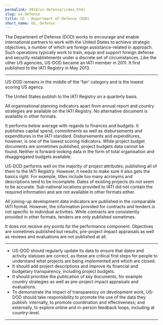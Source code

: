 ```yaml
---
permalink: 2018/us-defense/index.html
slug: us-defense
title: US – Department of Defense (DOD)
short_name: US, Defense
---
```


The Department of Defense (DOD) works to encourage and enable international partners to work with the United States to achieve strategic objectives, a number of which are foreign assistance-related in approach. Such operations typically work to train, equip and support foreign defense and security establishments under a discrete set of circumstances. Like the other US agencies, US-DOD became an IATI member in 2011. It first published to the IATI Registry in May 2013.

---

US-DOD remains in the middle of the 'fair' category and is the lowest scoring US agency.

The United States publish to the IATI Registry on a quarterly basis.

All organisational planning indicators apart from annual report and country strategies are available on the IATI Registry. No alternative document is available in other formats.

It performs below average with regards to finances and budgets. It publishes capital spend, commitments as well as disbursements and expenditures in the IATI standard. Disbursements and expenditures, however, is one of the lowest scoring indicators. While project budget documents are sometimes published, project budgets data cannot be found. Neither is forward-looking data in the form of total organisation and disaggregated budgets available.

US-DOD performs well on the majority of project attributes, publishing all of them to the IATI Registry. However, it needs to make sure it also gets the basics right. For example, titles include too many acronyms and descriptions tend to be incomplete. Dates of existing projects do not seem to be accurate. Sub-national locations provided to IATI did not contain the required information and are not available in other formats either.

All joining-up development data indicators are published in the comparable IATI format. However, the information provided for contracts and tenders is not specific to individual activities. While contracts are consistently provided in other formats, tenders are only published sometimes.

It does not receive any points for the performance component. Objectives are sometimes published but results, pre-project impact appraisals as well as reviews and evaluations are not published at all.

---

 * US-DOD should regularly update its data to ensure that dates and activity statuses are correct, as these are critical first steps for people to understand what projects are being implemented and which are closed.
 * It should add project descriptions and improve its financial and budgetary transparency, including project budgets.
 * It should prioritise the publication of key documents, for example country strategies as well as pre-project impact appraisals and evaluations.
 * To demonstrate the impact of transparency on development work, US-DOD should take responsibility to promote the use of the data they publish: internally, to promote coordination and effectiveness; and externally, to explore online and in-person feedback loops, including at country-level.

---
